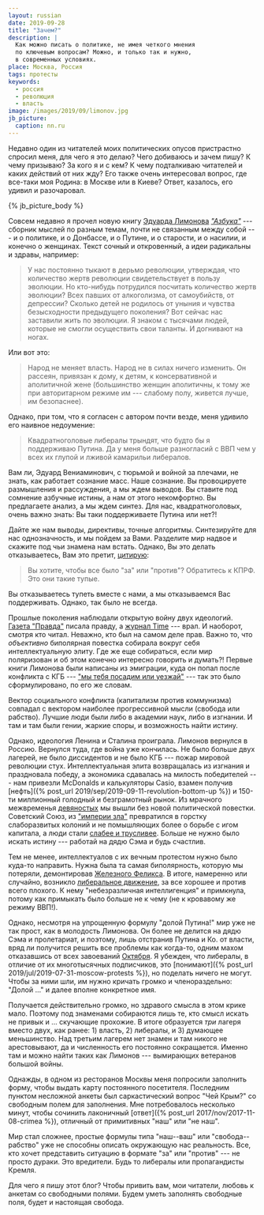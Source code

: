 ```yaml
---
layout: russian
date: 2019-09-28
title: "Зачем?"
description: |
  Как можно писать о политике, не имея четкого мнения
  по ключевым вопросам? Можно, и только так и нужно,
  в современных условиях.
place: Москва, Россия
tags: протесты
keywords:
  - россия
  - революция
  - власть
image: /images/2019/09/limonov.jpg
jb_picture:
  caption: nn.ru
---
```


Недавно один из читателей моих политических опусов пристрастно спросил
меня, для чего я это делаю? Чего добиваюсь и зачем пишу? К чему
призываю? За кого я и с кем? К чему подталкиваю читателей и каких
действий от них жду? Его также очень интересовал вопрос, где все-таки
моя Родина: в Москве или в Киеве? Ответ, казалось, его удивил и разочаровал.

{% jb_picture_body %}

<!--more-->

Совсем недавно я прочел новую книгу
[Эдуарда Лимонова](https://ru.wikipedia.org/wiki/%D0%9B%D0%B8%D0%BC%D0%BE%D0%BD%D0%BE%D0%B2,_%D0%AD%D0%B4%D1%83%D0%B0%D1%80%D0%B4_%D0%92%D0%B5%D0%BD%D0%B8%D0%B0%D0%BC%D0%B8%D0%BD%D0%BE%D0%B2%D0%B8%D1%87)
[_"Азбука"_](https://www.litres.ru/eduard-limonov/azbuka-imperator-i-drugie-mneniya/chitat-onlayn/) ---
сборник мыслей по разным темам, почти не связанным между собой ---
и о политике, и о Донбассе, и о Путине, и о старости,
и о насилии, и конечно о женщинах. Текст сочный и откровенный,
а идеи радикальны и здравы, например:

> У нас постоянно тыкают в дерьмо революции, утверждая, что
количество жертв революции свидетельствует в пользу эволюции. Но кто-нибудь
потрудился посчитать количество жертв эволюции? Всех павших от алкоголизма,
от самоубийств, от депрессии? Сколько детей не родилось от уныния и чувства
безысходности предыдущего поколения? Вот сейчас нас заставили
жить по эволюции. Я знаком с тысячами людей, которые не смогли осуществить
свои таланты. И догнивают на ногах.

Или вот это:

> Народ не меняет власть. Народ не в силах ничего изменить.
Он рассеян, привязан к дому, к детям, к консервативной и аполитичной жене
(большинство женщин аполитичны, к тому же при авторитарном режиме им ---
слабому полу, живется лучше, им безопаснее).

Однако, при том, что я согласен с автором почти везде, меня удивило его наивное недоумение:

> Квадратноголовые либералы трындят, что будто бы я поддерживаю Путина.
Да у меня больше разногласий с ВВП чем у всех их глупой и лживой
камарильи либералов.

Вам ли, Эдуард Вениаминович, с тюрьмой и войной за плечами, не знать, как работает сознание масс.
Наше сознание.
Вы провоцируете размышления и рассуждения, а мы ждем выводов.
Вы ставите под сомнение азбучные истины, а нам от этого некомфортно.
Вы предлагаете анализ, а мы ждем синтез.
Для нас, квадратноголовых, очень важно знать: Вы таки поддерживаете Путина или нет?!

Дайте же нам выводы, директивы, точные алгоритмы.
Синтезируйте для нас однозначность, и мы пойдем за Вами.
Разделите мир надвое и скажите под чьи знамена нам встать.
Однако, Вы это делать отказываетесь, Вам это претит,
[цитирую](https://youtu.be/X2gALEgKXt0?t=2804):

> Вы хотите, чтобы все было "за" или "против"?
Обратитесь к КПРФ. Это они такие тупые.

Вы отказываетесь тупеть вместе с нами, а мы отказываемся Вас поддерживать.
Однако, так было не всегда.

Прошлые поколения наблюдали открытую войну двух идеологий.
[Газета "Правда"](https://ru.wikipedia.org/wiki/%D0%9F%D1%80%D0%B0%D0%B2%D0%B4%D0%B0_%28%D0%B3%D0%B0%D0%B7%D0%B5%D1%82%D0%B0%29)
писала правду, а
[журнал Time](https://ru.wikipedia.org/wiki/Time) --- врал. И наоборот, смотря кто читал.
Неважно, кто был на самом деле прав. Важно то, что _объективно_ биполярная повестка
собирала вокруг себя интеллектуальную элиту. Где же еще собираться, если
мир поляризован и об этом конечно интересно говорить и думать?!
Первые книги Лимонова были написаны из эмиграции,
куда он попал после конфликта с КГБ ---
["мы тебя посадим или уезжай"](https://www.golos-ameriki.ru/a/matgan-limonov-2011-08-23-128258908/253177.html)
--- так это было сформулировано, по его же словам.

Вектор социального конфликта (капитализм против коммунизма) совпадал с вектором
наиболее прогрессивной мысли (свобода или рабство). Лучшие люди были либо
в академии наук, либо в изгнании. И там и там были гении, жаркие
споры, и возможность найти истину.

Однако, идеология Ленина и Сталина проиграла. Лимонов вернулся в Россию. Вернулся туда,
где война уже кончилась. Не было больше двух лагерей, не было диссидентов и не было КГБ ---
пожар мировой революции стух. Интеллектуальная элита возвращалась из изгнания и праздновала победу,
а экономика сдавалась на милость победителей --- нам привезли McDonalds и калькуляторы Casio,
взамен получив [нефть]({% post_url 2019/sep/2019-09-11-revolution-bottom-up %})
и 150-ти миллионный голодный и безграмотный рынок.
Из мрачного межвременья [девяностых](https://ru.wikipedia.org/wiki/%D0%9B%D0%B8%D1%85%D0%B8%D0%B5_%D0%B4%D0%B5%D0%B2%D1%8F%D0%BD%D0%BE%D1%81%D1%82%D1%8B%D0%B5)
мы вышли без новой политической повестки.
Советский Союз, из ["империи зла"](https://ru.wikipedia.org/wiki/%D0%98%D0%BC%D0%BF%D0%B5%D1%80%D0%B8%D1%8F_%D0%B7%D0%BB%D0%B0)
превратился в горстку слаборазвитых колоний и не помышляющих
более о борьбе с игом капитала, а люди стали
[слабее и трусливее](https://youtu.be/X2gALEgKXt0?t=2550).
Больше не нужно было искать истину --- работай на дядю Сэма и будь счастлив.

Тем не менее, интеллектуалов с их вечным протестом нужно было куда-то направить. Нужна
была та самая биполярность, которую мы потеряли, демонтировав
[Железного Феликса](https://ru.wikipedia.org/wiki/%D0%9F%D0%B0%D0%BC%D1%8F%D1%82%D0%BD%D0%B8%D0%BA_%D0%94%D0%B7%D0%B5%D1%80%D0%B6%D0%B8%D0%BD%D1%81%D0%BA%D0%BE%D0%BC%D1%83_%28%D0%9C%D0%BE%D1%81%D0%BA%D0%B2%D0%B0%29).
В итоге, намеренно или случайно, возникло [либеральное движение](https://ru.wikipedia.org/wiki/Либерализм_в_России),
за все хорошее и против всего плохого. К нему "небезразличная интеллигенция" и примкнула,
потому как примыкать было больше не к чему (не к кровавому же режиму ВВП!).

Однако, несмотря на упрощенную формулу "долой Путина!" мир уже не так прост,
как в молодость Лимонова. Он более не делится на дядю Сэма и пролетариат,
и поэтому, лишь отстранив Путина и Ко. от власти, вряд ли получится решить
все проблемы как когда-то, одним махом отказавшись от всех завоеваний
[Октября](https://ru.wikipedia.org/wiki/%D0%9E%D0%BA%D1%82%D1%8F%D0%B1%D1%80%D1%8C%D1%81%D0%BA%D0%B0%D1%8F_%D1%80%D0%B5%D0%B2%D0%BE%D0%BB%D1%8E%D1%86%D0%B8%D1%8F).
Я убежден, что либералы, в отличие от их многотысячных подписчиков,
это [понимают]({% post_url 2019/jul/2019-07-31-moscow-protests %}), но поделать ничего
не могут. Чтобы за ними шли, им нужно кричать громко и членораздельно:
"Долой ..." и далее вполне конкретное имя.

Получается действительно громко, но здравого смысла в этом крике мало. Поэтому под
знаменами собираются лишь те, кто смысл искать не привык и ...
скучающие прохожие. В итоге образуется _три_ лагеря
вместо двух, как ранее: 1) власть, 2) либералы, и 3) думающее меньшинство. Над
третьим лагерем нет знамен и там никого не арестовывают, да и численность
его постоянно сокращается. Именно там и можно найти таких как Лимонов ---
вымирающих ветеранов большой войны.

Однажды, в одном из ресторанов Москвы меня попросили
заполнить форму, чтобы выдать карту постоянного посетителя. Последним
пунктом несложной анкеты был саркастический вопрос "Чей Крым?" со свободным
полем для заполнения. Мне потребовалось несколько минут, чтобы сочинить
лаконичный [ответ]({% post_url 2017/nov/2017-11-08-crimea %}),
отличный от примитивных "наш" или "не наш".

Мир стал сложнее, простые формулы типа "наш--ваш" или
"свобода--рабство" уже не способны описать окружающую нас реальность.
Все, кто хочет представить ситуацию в формате "за" или "против" --- не просто
дураки. Это вредители. Будь то либералы или пропагандисты Кремля.

Для чего я пишу этот блог?
Чтобы привить вам, мои читатели, любовь к анкетам со свободными полями.
Будем уметь заполнять свободные поля, будет и настоящая свобода.

